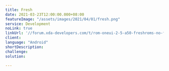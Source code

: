 ```yaml
---
title: Fresh
date: 2021-03-23T12:00:00.000+08:00
featureImage: "/assets/images/2021/04/01/fresh.png"
service: Development
noLink: true
linkUrl: '//forum.xda-developers.com/t/rom-oneui-2-5-a50-freshroms-no-frills-samsung-experience-updated-1-11-2021.4208729/'
client: 
language: "Android"
shortDescription: 
challenge: 
solution: 

---
```

